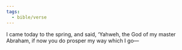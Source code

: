 ```yaml
---
tags:
  - bible/verse
---
```

I came today to the spring, and said, ‘Yahweh, the God of my master Abraham, if now you do prosper my way which I go—